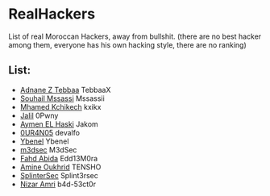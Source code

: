 # RealHackers
List of real Moroccan Hackers, away from bullshit. (there are no best hacker among them, everyone has his own hacking style, there are no ranking)

## List:

- [Adnane Z Tebbaa](https://twitter.com/TebbaaX) TebbaaX
- [Souhail Mssassi](https://www.facebook.com/Mssassii) Mssassii
- [Mhamed Kchikech](https://twitter.com/mhamed_kchikech) kxikx
- [Jalil](https://www.twitch.tv/g4lilio) 0Pwny
- [Aymen EL Haski](https://twitter.com/RyouShin7) Jakom
- [0UR4N05](https://twitter.com/0_n05) devalfo
- [Ybenel](https://twitter.com/_ybenel) Ybenel
- [m3dsec](https://twitter.com/m3dsec) M3dSec
- [Fahd Abida](https://www.facebook.com/z3rod4y) Edd13M0ra
- [Amine Oukhrid](https://www.facebook.com/amine.oukhrid.7) TENSHO
- [SplinterSec](https://twitter.com/splint3rsec) Splint3rsec
- [Nizar Amri](https://www.facebook.com/nizar.amri.733) b4d-53ct0r 
